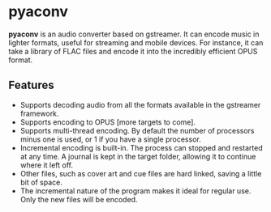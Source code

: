 # pyaconv
**pyaconv** is an audio converter based on gstreamer. It can encode music in
lighter formats, useful for streaming and mobile devices. For instance, it can
take a library of FLAC files and encode it into the incredibly efficient OPUS
format.

## Features
* Supports decoding audio from all the formats available in the gstreamer
framework.
* Supports encoding to OPUS [more targets to come].
* Supports multi-thread encoding. By default the number of processors minus one
 is used, or 1 if you have a single processor.
* Incremental encoding is built-in. The process can stopped and restarted at
any time. A journal is kept in the target folder, allowing it to continue where
it left off.
* Other files, such as cover art and cue files are hard linked, saving a little
bit of space.
* The incremental nature of the program makes it ideal for regular use. Only
the new files will be encoded.

